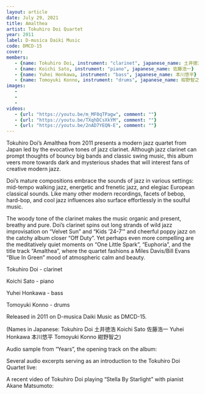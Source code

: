 ```yaml
---
layout: article
date: July 29, 2021
title: Amalthea
artist: Tokuhiro Doi Quartet
year: 2011
label: D-musica Daiki Music
code: DMCD-15
cover: 
members:
   - {name: Tokuhiro Doi, instrument: "clarinet", japanese_name: 土井徳浩, url: "https://www.doitoku.com/"}
   - {name: Koichi Sato, instrument: "piano", japanese_name: 佐藤浩一}
   - {name: Yuhei Honkawa, instrument: "bass", japanese_name: 本川悠平}
   - {name: Tomoyuki Konno, instrument: "drums", japanese_name: 紺野智之}
images:
   - 
   - 
   - 
videos: 
   - {url: "https://youtu.be/m_MF0qTPagw", comment: ""}
   - {url: "https://youtu.be/TXqhDCsXkYM", comment: ""}
   - {url: "https://youtu.be/2nAD7YEQN-E", comment: ""}
---
```

Tokuhiro Doi’s Amalthea from 2011 presents a modern jazz quartet from Japan led by the evocative tones of jazz clarinet. Although jazz clarinet can prompt thoughts of bouncy big bands and classic swing music, this album veers more towards dark and mysterious shades that will interest fans of creative modern jazz.

Doi’s mature compositions embrace the sounds of jazz in various settings: mid-tempo walking jazz, energetic and frenetic jazz, and elegiac European classical sounds. Like many other modern recordings, facets of bebop, hard-bop, and cool jazz influences also surface effortlessly in the soulful music.

The woody tone of the clarinet makes the music organic and present, breathy and pure. Doi’s clarinet spins out long strands of wild jazz improvisation on “Velvet Sun” and “Kids ’24-7′” and cheerful poppy jazz on the catchy album closer “Off Duty”. Yet perhaps even more compelling are the meditatively quiet moments on “One Little Spark”, “Euphoria”, and the title track “Amalthea”, where the quartet fashions a Miles Davis/Bill Evans “Blue In Green” mood of atmospheric calm and beauty.

Tokuhiro Doi - clarinet

Koichi Sato - piano

Yuhei Honkawa - bass

Tomoyuki Konno - drums

Released in 2011 on D-musica Daiki Music as DMCD-15.

(Names in Japanese: Tokuhiro Doi 土井徳浩 Koichi Sato 佐藤浩一 Yuhei Honkawa 本川悠平 Tomoyuki Konno 紺野智之)

Audio sample from “Years”, the opening track on the album:

Several audio excerpts serving as an introduction to the Tokuhiro Doi Quartet live:

A recent video of Tokuhiro Doi playing “Stella By Starlight” with pianist Akane Matsumoto:


